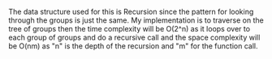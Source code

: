 The data structure used for this is Recursion since the pattern for looking through the groups is just the same. My implementation is to traverse on the tree of groups then the time complexity will be O(2^n) as it loops over to each group of groups and do a recursive call and the space complexity will be O(nm) as "n" is the depth of the recursion and "m" for the function call.